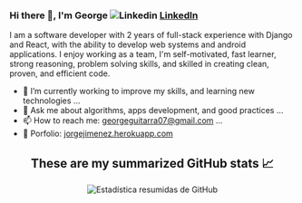  ### Hi there 👋, I'm George ![Linkedin](https://i.stack.imgur.com/gVE0j.png) [Linkedln](https://www.linkedin.com/in/jorge-jim%C3%A9nez-d%C3%ADaz-6590b8206/ "LinkedIn")     
 
 I am a software developer with 2 years of full-stack experience with Django and React, with the ability 
to develop web systems and android applications. I enjoy working as a team, I'm self-motivated, fast learner, strong reasoning, problem solving skills, and skilled in creating 
clean, proven, and efficient code.

- 🔭 I’m currently working to improve my skills, and learning new technologies ...
- 💬 Ask me about algorithms, apps development, and good practices ...
- 📫 How to reach me: georgeguitarra07@gmail.com ...
- 💼 Porfolio: [jorgejimenez.herokuapp.com]( https://jorgejimenez.herokuapp.com "Portfolio") 

<div align="center" >
 
## These are my summarized GitHub stats :chart_with_upwards_trend:
![Estadística resumidas de GitHub](https://github-readme-stats.vercel.app/api?username=jorgejimenez98&show_icons=true&theme=tokyonight&line_height=27&count_private=true)
 </div>




